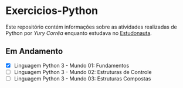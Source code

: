 # Exercicios-Python
Este repositório contém informações sobre as atividades realizadas de Python por *Yury Corrêa* enquanto estudava no [Estudonauta](https://www.estudonauta.com/).

## Em Andamento
- [x] Linguagem Python 3 - Mundo 01: Fundamentos
- [ ] Linguagem Python 3 - Mundo 02: Estruturas de Controle
- [ ] Linguagem Python 3 - Mundo 03: Estruturas Compostas
